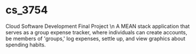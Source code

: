 # cs_3754
Cloud Software Development Final Project \n
A MEAN stack application that serves as a group expense tracker, where individuals can create accounts, be members of 'groups,' log expenses, settle up, and view graphics about spending habits.
